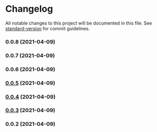 # Changelog

All notable changes to this project will be documented in this file. See [standard-version](https://github.com/conventional-changelog/standard-version) for commit guidelines.

### 0.0.8 (2021-04-09)

### 0.0.7 (2021-04-09)

### 0.0.6 (2021-04-09)

### [0.0.5](https://github.com/andre-lima/gh-actions-experiments/compare/v0.0.4...v0.0.5) (2021-04-09)

### [0.0.4](https://github.com/andre-lima/gh-actions-experiments/compare/v0.0.3...v0.0.4) (2021-04-09)

### [0.0.3](https://github.com/andre-lima/gh-actions-experiments/compare/v0.0.2...v0.0.3) (2021-04-09)

### 0.0.2 (2021-04-09)
